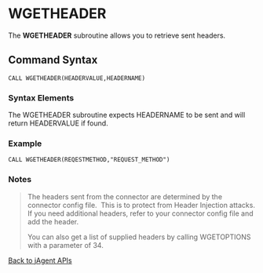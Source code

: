 # WGETHEADER

<PageHeader />

The **WGETHEADER** subroutine allows you to retrieve sent headers.

## Command Syntax

```
CALL WGETHEADER(HEADERVALUE,HEADERNAME)
```

### Syntax Elements

The WGETHEADER subroutine expects HEADERNAME to be sent and will return HEADERVALUE if found.

### Example

```
CALL WGETHEADER(REQESTMETHOD,"REQUEST_METHOD")
```

### Notes

>The headers sent from the connector are determined by the connector config file.  This is to protect from Header Injection attacks. If you need additional headers, refer to your connector config file and add the header.
>
>You can also get a list of supplied headers by calling WGETOPTIONS with a parameter of 34.

[Back to jAgent APIs](./../README.md)

  
<PageFooter />
